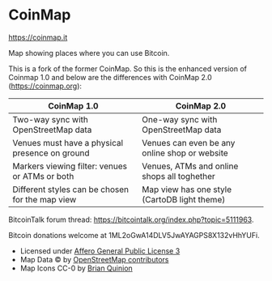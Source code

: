 CoinMap
=======

<https://coinmap.it>

Map showing places where you can use Bitcoin.

This is a fork of the former CoinMap. So this is the enhanced version of Coinmap 1.0 and below are the differences with CoinMap 2.0 (https://coinmap.org):

| CoinMap 1.0                                      | CoinMap 2.0                                      |
| -------------------------------------------------| -------------------------------------------------|
| Two-way sync with OpenStreetMap data             | One-way sync with OpenStreetMap data             |
| Venues must have a physical presence on ground   | Venues can even be any online shop or website    |
| Markers viewing filter: venues or ATMs or both   | Venues, ATMs and online shops all toghether      |
| Different styles can be chosen for the map view  | Map view has one style (CartoDB light theme)     |

BitcoinTalk forum thread: https://bitcointalk.org/index.php?topic=5111963.

Bitcoin donations welcome at 1ML2oGwA14DLV5JwAYAGPS8X132vHhYUFi.

* Licensed under [Affero General Public License 3](http://www.gnu.org/licenses/agpl-3.0.html)
* Map Data © by [OpenStreetMap contributors](http://www.openstreetmap.org/copyright)
* Map Icons CC-0 by [Brian Quinion](http://www.sjjb.co.uk/mapicons/)
